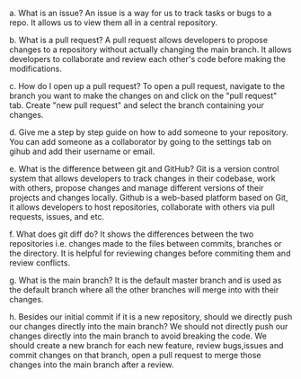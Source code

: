 a. What is an issue?
An issue is a way for us to track tasks or bugs to a repo. It allows us to view them all in a central repository.

b. What is a pull request?
A pull request allows developers to propose changes to a repository without actually changing the main branch. It allows developers to collaborate and review each other's code before making the modifications.

c. How do I open up a pull request?
To open a pull request, navigate to the branch you want to make the changes on and click on the "pull request" tab. Create "new pull request" and select the branch containing your changes.

d. Give me a step by step guide on how to add someone to your repository.
You can add someone as a collaborator by going to the settings tab on gihub and add their username or email.


e. What is the difference between git and GitHub?
Git is a version control system that allows developers to track changes in their codebase, work with others, propose changes and manage different versions of their projects and changes locally. 
Github is a web-based platform based on Git, it allows developers to host repositories, collaborate with others via pull requests, issues, and etc.

f. What does git diff do?
It shows the differences between the two repositories i.e. changes made to the files between commits, branches or the directory. It is helpful for reviewing changes before commiting them and review conflicts.


g. What is the main branch?
It is the default master branch and is used as the default branch where all the other branches will merge into with their changes.


h. Besides our initial commit if it is a new repository, should we directly push our changes directly into the main branch?
We should not directly push our changes directly into the main branch to avoid breaking the code. We should create a new branch for each new feature, review bugs,issues and commit changes on that branch, open a pull request to merge those changes into the main branch after a review.

